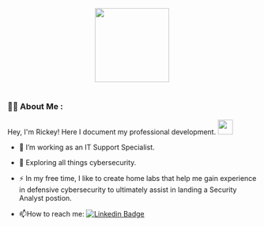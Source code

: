 <div id="header" align="center">
  <img src="https://media.giphy.com/media/d8i4MtjtpNYMTpp5AQ/giphy.gif" width="150"/>
</div>
<h1>
  
### :man_technologist: About Me :
Hey, I'm Rickey! Here I document my professional development. <img src="https://media.giphy.com/media/WUlplcMpOCEmTGBtBW/giphy.gif" width="30"> 
- :telescope: I’m working as an IT Support Specialist.
- :seedling: Exploring all things cybersecurity.

- :zap: In my free time, I like to create home labs that help me gain experience in defensive cybersecurity to ultimately assist in landing a Security Analyst postion.

- :mailbox:How to reach me: [![Linkedin Badge](https://img.shields.io/badge/-kakbar-blue?style=flat&logo=Linkedin&logoColor=white)](linkedin.com/in/rickeystarks/)
